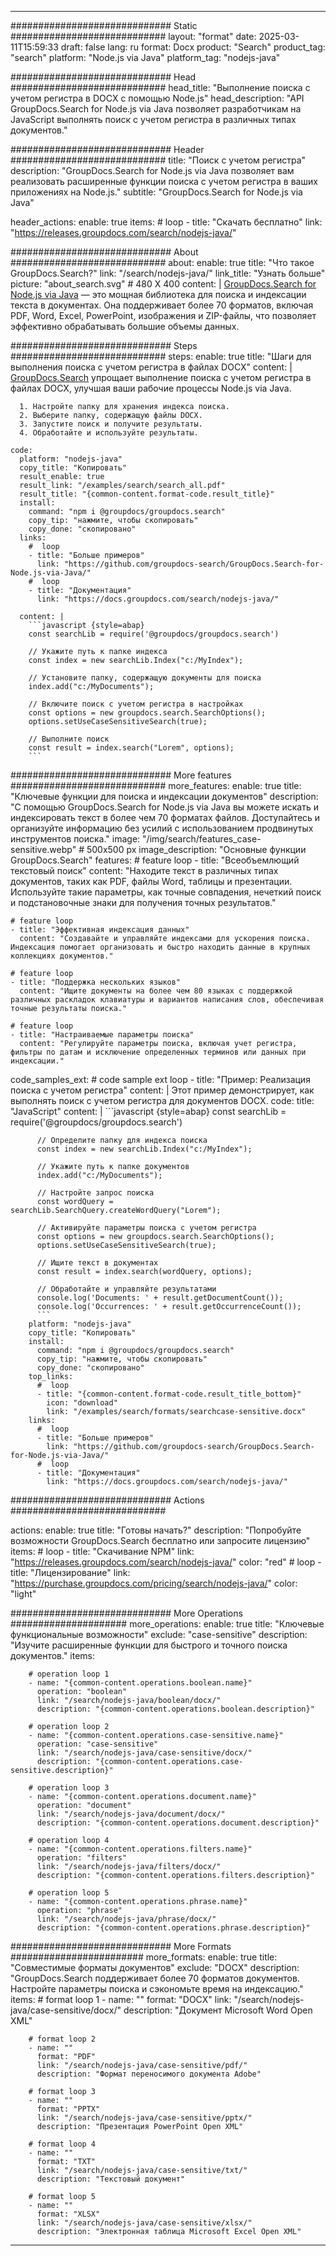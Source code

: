 
---
############################# Static ############################
layout: "format"
date:  2025-03-11T15:59:33
draft: false
lang: ru
format: Docx
product: "Search"
product_tag: "search"
platform: "Node.js via Java"
platform_tag: "nodejs-java"

############################# Head ############################
head_title: "Выполнение поиска с учетом регистра в DOCX с помощью Node.js"
head_description: "API GroupDocs.Search for Node.js via Java позволяет разработчикам на JavaScript выполнять поиск с учетом регистра в различных типах документов."

############################# Header ############################
title: "Поиск с учетом регистра" 
description: "GroupDocs.Search for Node.js via Java позволяет вам реализовать расширенные функции поиска с учетом регистра в ваших приложениях на Node.js."
subtitle: "GroupDocs.Search for Node.js via Java" 

header_actions:
  enable: true
  items:
    #  loop
    - title: "Скачать бесплатно"
      link: "https://releases.groupdocs.com/search/nodejs-java/"
      
############################# About ############################
about:
    enable: true
    title: "Что такое GroupDocs.Search?"
    link: "/search/nodejs-java/"
    link_title: "Узнать больше"
    picture: "about_search.svg" # 480 X 400
    content: |
       [GroupDocs.Search for Node.js via Java](/search/nodejs-java/) — это мощная библиотека для поиска и индексации текста в документах. Она поддерживает более 70 форматов, включая PDF, Word, Excel, PowerPoint, изображения и ZIP-файлы, что позволяет эффективно обрабатывать большие объемы данных.

############################# Steps ############################
steps:
    enable: true
    title: "Шаги для выполнения поиска с учетом регистра в файлах DOCX"
    content: |
      [GroupDocs.Search](/search/nodejs-java/) упрощает выполнение поиска с учетом регистра в файлах DOCX, улучшая ваши рабочие процессы Node.js via Java.
      
      1. Настройте папку для хранения индекса поиска.
      2. Выберите папку, содержащую файлы DOCX.
      3. Запустите поиск и получите результаты.
      4. Обработайте и используйте результаты.
   
    code:
      platform: "nodejs-java"
      copy_title: "Копировать"
      result_enable: true
      result_link: "/examples/search/search_all.pdf"
      result_title: "{common-content.format-code.result_title}"
      install:
        command: "npm i @groupdocs/groupdocs.search"
        copy_tip: "нажмите, чтобы скопировать"
        copy_done: "скопировано"
      links:
        #  loop
        - title: "Больше примеров"
          link: "https://github.com/groupdocs-search/GroupDocs.Search-for-Node.js-via-Java/"
        #  loop
        - title: "Документация"
          link: "https://docs.groupdocs.com/search/nodejs-java/"
          
      content: |
        ```javascript {style=abap}
        const searchLib = require('@groupdocs/groupdocs.search')

        // Укажите путь к папке индекса
        const index = new searchLib.Index("c:/MyIndex");

        // Установите папку, содержащую документы для поиска
        index.add("c:/MyDocuments");

        // Включите поиск с учетом регистра в настройках
        const options = new groupdocs.search.SearchOptions();
        options.setUseCaseSensitiveSearch(true);

        // Выполните поиск
        const result = index.search("Lorem", options);
        ```            

############################# More features ############################
more_features:
  enable: true
  title: "Ключевые функции для поиска и индексации документов"
  description: "С помощью GroupDocs.Search for Node.js via Java вы можете искать и индексировать текст в более чем 70 форматах файлов. Доступайтесь и организуйте информацию без усилий с использованием продвинутых инструментов поиска."
  image: "/img/search/features_case-sensitive.webp" # 500x500 px
  image_description: "Основные функции GroupDocs.Search"
  features:
    # feature loop
    - title: "Всеобъемлющий текстовый поиск"
      content: "Находите текст в различных типах документов, таких как PDF, файлы Word, таблицы и презентации. Используйте такие параметры, как точные совпадения, нечеткий поиск и подстановочные знаки для получения точных результатов."

    # feature loop
    - title: "Эффективная индексация данных"
      content: "Создавайте и управляйте индексами для ускорения поиска. Индексация помогает организовать и быстро находить данные в крупных коллекциях документов."

    # feature loop
    - title: "Поддержка нескольких языков"
      content: "Ищите документы на более чем 80 языках с поддержкой различных раскладок клавиатуры и вариантов написания слов, обеспечивая точные результаты поиска."

    # feature loop
    - title: "Настраиваемые параметры поиска"
      content: "Регулируйте параметры поиска, включая учет регистра, фильтры по датам и исключение определенных терминов или данных при индексации."
      
  code_samples_ext:
    # code sample ext loop
    - title: "Пример: Реализация поиска с учетом регистра"
      content: |
        Этот пример демонстрирует, как выполнять поиск с учетом регистра для документов DOCX.
      code:
        title: "JavaScript"
        content: |
          ```javascript {style=abap}
          const searchLib = require('@groupdocs/groupdocs.search')
          
          // Определите папку для индекса поиска
          const index = new searchLib.Index("c:/MyIndex");
              
          // Укажите путь к папке документов
          index.add("c:/MyDocuments");

          // Настройте запрос поиска
          const wordQuery = searchLib.SearchQuery.createWordQuery("Lorem");

          // Активируйте параметры поиска с учетом регистра
          const options = new groupdocs.search.SearchOptions();
          options.setUseCaseSensitiveSearch(true);

          // Ищите текст в документах
          const result = index.search(wordQuery, options);
          
          // Обработайте и управляйте результатами
          console.log('Documents: ' + result.getDocumentCount());
          console.log('Occurrences: ' + result.getOccurrenceCount());
          ```
        platform: "nodejs-java"
        copy_title: "Копировать"
        install:
          command: "npm i @groupdocs/groupdocs.search"
          copy_tip: "нажмите, чтобы скопировать"
          copy_done: "скопировано"
        top_links:
          #  loop
          - title: "{common-content.format-code.result_title_bottom}"
            icon: "download"
            link: "/examples/search/formats/searchcase-sensitive.docx"
        links:
          #  loop
          - title: "Больше примеров"
            link: "https://github.com/groupdocs-search/GroupDocs.Search-for-Node.js-via-Java/"
          #  loop
          - title: "Документация"
            link: "https://docs.groupdocs.com/search/nodejs-java/"
            

            


############################# Actions ############################

actions:
  enable: true
  title: "Готовы начать?"
  description: "Попробуйте возможности GroupDocs.Search бесплатно или запросите лицензию"
  items:
    #  loop
    - title: "Скачивание NPM"
      link: "https://releases.groupdocs.com/search/nodejs-java/"
      color: "red"
        #  loop
    - title: "Лицензирование"
      link: "https://purchase.groupdocs.com/pricing/search/nodejs-java/"
      color: "light"


############################# More Operations #####################
more_operations:
    enable: true
    title: "Ключевые функциональные возможности"
    exclude: "case-sensitive"
    description: "Изучите расширенные функции для быстрого и точного поиска документов."
    items: 
          
        # operation loop 1
        - name: "{common-content.operations.boolean.name}"
          operation: "boolean"
          link: "/search/nodejs-java/boolean/docx/"
          description: "{common-content.operations.boolean.description}"

        # operation loop 2
        - name: "{common-content.operations.case-sensitive.name}"
          operation: "case-sensitive"
          link: "/search/nodejs-java/case-sensitive/docx/"
          description: "{common-content.operations.case-sensitive.description}"

        # operation loop 3
        - name: "{common-content.operations.document.name}"
          operation: "document"
          link: "/search/nodejs-java/document/docx/"
          description: "{common-content.operations.document.description}"

        # operation loop 4
        - name: "{common-content.operations.filters.name}"
          operation: "filters"
          link: "/search/nodejs-java/filters/docx/"
          description: "{common-content.operations.filters.description}"

        # operation loop 5
        - name: "{common-content.operations.phrase.name}"
          operation: "phrase"
          link: "/search/nodejs-java/phrase/docx/"
          description: "{common-content.operations.phrase.description}"
          
        
          
############################# More Formats ########################
more_formats:
    enable: true
    title: "Совместимые форматы документов"
    exclude: "DOCX"
    description: "GroupDocs.Search поддерживает более 70 форматов документов. Настройте параметры поиска и сэкономьте время на индексацию."
    items: 
        # format loop 1
        - name: ""
          format: "DOCX"
          link: "/search/nodejs-java/case-sensitive/docx/"
          description: "Документ Microsoft Word Open XML"
          
        # format loop 2
        - name: ""
          format: "PDF"
          link: "/search/nodejs-java/case-sensitive/pdf/"
          description: "Формат переносимого документа Adobe"
          
        # format loop 3
        - name: ""
          format: "PPTX"
          link: "/search/nodejs-java/case-sensitive/pptx/"
          description: "Презентация PowerPoint Open XML"

        # format loop 4
        - name: ""
          format: "TXT"
          link: "/search/nodejs-java/case-sensitive/txt/"
          description: "Текстовый документ"
          
        # format loop 5
        - name: ""
          format: "XLSX"
          link: "/search/nodejs-java/case-sensitive/xlsx/"
          description: "Электронная таблица Microsoft Excel Open XML"
  

---